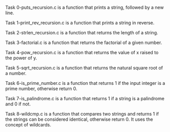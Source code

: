 Task 0-puts_recursion.c is a function that prints a string, followed by a new line.

Task 1-print_rev_recursion.c is a function that prints a string in reverse.

Task 2-strlen_recursion.c is a function that returns the length of a string.

Task 3-factorial.c is a function that returns the factorial of a given number.

Task 4-pow_recursion.c is a function that returns the value of x raised to the power of y.

Task 5-sqrt_recursion.c is a function that returns the natural square root of a number.

Task 6-is_prime_number.c is a function that returns 1 if the input integer is a prime number, otherwise return 0.

Task 7-is_palindrome.c is a function that returns 1 if a string is a palindrome and 0 if not.

Task 8-wildcmp.c is a function that compares two strings and returns 1 if the strings can be considered identical, otherwise return 0. It uses the concept of wildcards.
